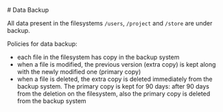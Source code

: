 # Data Backup

All data present in the filesystems `/users`, `/project` and `/store` are under backup. 

Policies for data backup:

 * each file in the filesystem has copy in the backup system
 * when a file is modified, the previous version (extra copy) is kept along with the newly modified one (primary copy)
 * when a file is deleted, the extra copy is deleted immediately from the backup system. The primary copy is kept for 90 days: after 90 days from the deletion on the filesystem, also the primary copy is deleted from the backup system
